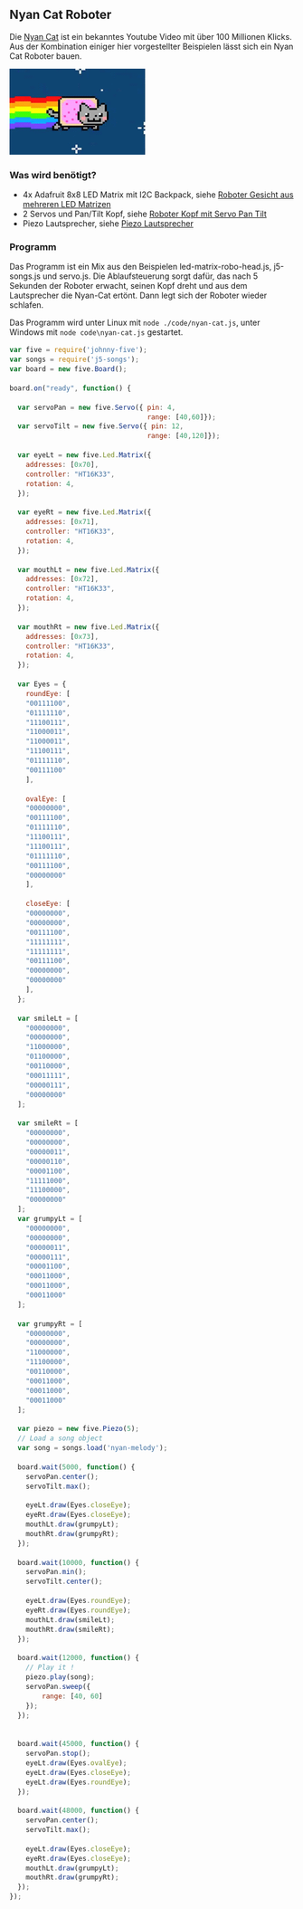 ## Nyan Cat Roboter

Die [Nyan Cat](https://www.youtube.com/watch?v=QH2-TGUlwu4) ist ein bekanntes Youtube Video mit über 100 Millionen Klicks. 
Aus der Kombination einiger hier vorgestellter Beispielen lässt sich ein Nyan Cat Roboter bauen.

![Nyan-Cat](../../images/giphy.gif)
### Was wird benötigt?

* 4x Adafruit 8x8 LED Matrix mit I2C Backpack, siehe [Roboter Gesicht aus mehreren LED Matrizen](./multi-led-matrix)
* 2 Servos und Pan/Tilt Kopf, siehe [Roboter Kopf mit Servo Pan Tilt](./servo-pan-tilt)
* Piezo Lautsprecher, siehe [Piezo Lautsprecher](piezo)  

### Programm

Das Programm ist ein Mix aus den Beispielen led-matrix-robo-head.js, j5-songs.js und servo.js. Die Ablaufsteuerung sorgt dafür, das nach 5 Sekunden der Roboter erwacht, seinen Kopf dreht und aus dem Lautsprecher die Nyan-Cat ertönt.
Dann legt sich der Roboter wieder schlafen.

Das Programm wird unter Linux mit ```node ./code/nyan-cat.js```, unter Windows mit ```node code\nyan-cat.js``` gestartet.

```javascript
var five = require('johnny-five');
var songs = require('j5-songs');
var board = new five.Board(); 

board.on("ready", function() {

  var servoPan = new five.Servo({ pin: 4,
                                  range: [40,60]});
  var servoTilt = new five.Servo({ pin: 12,
                                  range: [40,120]});

  var eyeLt = new five.Led.Matrix({
    addresses: [0x70],
    controller: "HT16K33",
    rotation: 4,
  });

  var eyeRt = new five.Led.Matrix({
    addresses: [0x71],
    controller: "HT16K33",
    rotation: 4,
  });

  var mouthLt = new five.Led.Matrix({
    addresses: [0x72],
    controller: "HT16K33",
    rotation: 4,
  });

  var mouthRt = new five.Led.Matrix({
    addresses: [0x73],
    controller: "HT16K33",
    rotation: 4,
  });

  var Eyes = {
    roundEye: [
    "00111100",
    "01111110",
    "11100111",
    "11000011",
    "11000011",
    "11100111",
    "01111110",
    "00111100"
    ],

    ovalEye: [
    "00000000",
    "00111100",
    "01111110",
    "11100111",
    "11100111",
    "01111110",
    "00111100",
    "00000000"
    ],

    closeEye: [
    "00000000",
    "00000000",
    "00111100",
    "11111111",
    "11111111",
    "00111100",
    "00000000",
    "00000000"
    ],
  };

  var smileLt = [
    "00000000",
    "00000000",
    "11000000",
    "01100000",
    "00110000",
    "00011111",
    "00000111",
    "00000000"
  ];

  var smileRt = [
    "00000000",
    "00000000",
    "00000011",
    "00000110",
    "00001100",
    "11111000",
    "11100000",
    "00000000"
  ];
  var grumpyLt = [
    "00000000",
    "00000000",
    "00000011",
    "00000111",
    "00001100",
    "00011000",
    "00011000",
    "00011000"
  ];

  var grumpyRt = [
    "00000000",
    "00000000",
    "11000000",
    "11100000",
    "00110000",
    "00011000",
    "00011000",
    "00011000"
  ];
 
  var piezo = new five.Piezo(5); 
  // Load a song object 
  var song = songs.load('nyan-melody');

  board.wait(5000, function() {
    servoPan.center();
    servoTilt.max();

    eyeLt.draw(Eyes.closeEye);
    eyeRt.draw(Eyes.closeEye);
    mouthLt.draw(grumpyLt);
    mouthRt.draw(grumpyRt);
  });
 
  board.wait(10000, function() {
    servoPan.min();
    servoTilt.center();
  
    eyeLt.draw(Eyes.roundEye);
    eyeRt.draw(Eyes.roundEye);
    mouthLt.draw(smileLt);
    mouthRt.draw(smileRt);
  });
 
  board.wait(12000, function() {
    // Play it ! 
    piezo.play(song);
    servoPan.sweep({
        range: [40, 60]
    });
  });


  board.wait(45000, function() {
    servoPan.stop();
    eyeLt.draw(Eyes.ovalEye);
    eyeLt.draw(Eyes.closeEye);
    eyeLt.draw(Eyes.roundEye);
  });

  board.wait(48000, function() {
    servoPan.center();
    servoTilt.max();

    eyeLt.draw(Eyes.closeEye);
    eyeRt.draw(Eyes.closeEye);
    mouthLt.draw(grumpyLt);
    mouthRt.draw(grumpyRt);
  });
});
```

